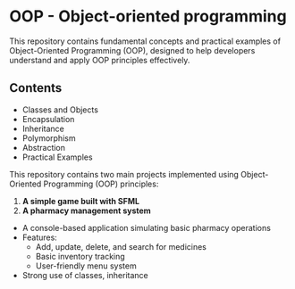 # OOP  - Object-oriented programming

This repository contains fundamental concepts and practical examples of Object-Oriented Programming (OOP), designed to help developers understand and apply OOP principles effectively.

## Contents

- Classes and Objects
- Encapsulation
- Inheritance
- Polymorphism
- Abstraction
- Practical Examples

  
This repository contains two main projects implemented using Object-Oriented Programming (OOP) principles:

1. **A simple game built with SFML**
2. **A pharmacy management system**
- A console-based application simulating basic pharmacy operations
- Features:
  - Add, update, delete, and search for medicines
  - Basic inventory tracking
  - User-friendly menu system
- Strong use of classes, inheritance
